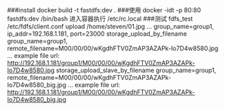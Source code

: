 ###install
docker build -t  fastdfs:dev .
###使用
docker -idt -p 80:80 fastdfs:dev /bin/bash
 进入容器执行
 /etc/rc.local
 ###测试
 fdfs_test /etc/fdfs/client.conf upload /home/steven/01.jpg 
 ...
 group_name=group1, ip_addr=192.168.1.181, port=23000
 storage_upload_by_filename
 group_name=group1, remote_filename=M00/00/00/wKgdhFTV0ZmAP3AZAPk-Io7D4w8580.jpg
 ...
 example file url: http://192.168.1.181/group1/M00/00/00/wKgdhFTV0ZmAP3AZAPk-Io7D4w8580.jpg
 storage_upload_slave_by_filename
 group_name=group1, remote_filename=M00/00/00/wKgdhFTV0ZmAP3AZAPk-Io7D4w8580_big.jpg
 ...
 example file url: http://192.168.1.181/group1/M00/00/00/wKgdhFTV0ZmAP3AZAPk-Io7D4w8580_big.jpg
    

